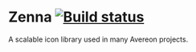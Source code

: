 [build-status]: https://github.com/avereon/zenna/workflows/Avereon%20Zenna%20Continuous/badge.svg "Build status"

# Zenna [![][build-status]](https://github.com/avereon/zenna/actions)

A scalable icon library used in many Avereon projects.
